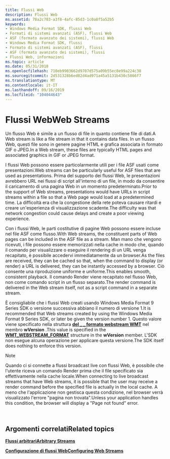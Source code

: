 ```yaml
---
title: Flussi Web
description: Flussi Web
ms.assetid: 78a2c703-a3f8-4afc-85d3-1c0a8f5a52b5
keywords:
- Windows Media Format SDK, flussi Web
- Formati di sistemi avanzati (ASF), flussi Web
- ASF (formato avanzato dei sistemi), flussi Web
- Windows Media Format SDK, flussi
- Formato di sistemi avanzati (ASF), flussi
- ASF (formato avanzato dei sistemi), flussi
- Flussi Web, informazioni
ms.topic: article
ms.date: 05/31/2018
ms.openlocfilehash: 710eb9903662d9707d575a09b55ec8e99a224c38
ms.sourcegitcommit: 2d531328b6ed82d4ad971a45a5131b430c5866f7
ms.translationtype: MT
ms.contentlocale: it-IT
ms.lasthandoff: 09/16/2019
ms.locfileid: "104044643"
---
```

# <a name="web-streams"></a><span data-ttu-id="9cf81-110">Flussi Web</span><span class="sxs-lookup"><span data-stu-id="9cf81-110">Web Streams</span></span>

<span data-ttu-id="9cf81-111">Un flusso Web è simile a un flusso di file in quanto contiene file di dati.</span><span class="sxs-lookup"><span data-stu-id="9cf81-111">A Web stream is like a file stream in that it contains data files.</span></span> <span data-ttu-id="9cf81-112">In un flusso Web, questi file sono in genere pagine HTML e grafica associata in formato GIF o JPEG.</span><span class="sxs-lookup"><span data-stu-id="9cf81-112">In a Web stream, these files are typically HTML pages and associated graphics in GIF or JPEG format.</span></span>

<span data-ttu-id="9cf81-113">I flussi Web possono essere particolarmente utili per i file ASF usati come presentazioni.</span><span class="sxs-lookup"><span data-stu-id="9cf81-113">Web streams can be particularly useful for ASF files that are used as presentations.</span></span> <span data-ttu-id="9cf81-114">Prima del supporto dei flussi Web, le presentazioni avrebbero URL nei flussi di script all'interno di un file, in modo da consentire il caricamento di una pagina Web in un momento predeterminato.</span><span class="sxs-lookup"><span data-stu-id="9cf81-114">Prior to the support of Web streams, presentations would have URLs in script streams within a file so that a Web page would load at a predetermined time.</span></span> <span data-ttu-id="9cf81-115">La difficoltà era che la congestione della rete poteva causare ritardi e creare un'esperienza di visualizzazione scadente.</span><span class="sxs-lookup"><span data-stu-id="9cf81-115">The difficulty was that network congestion could cause delays and create a poor viewing experience.</span></span>

<span data-ttu-id="9cf81-116">Con i flussi Web, le parti costitutive di pagine Web possono essere incluse nel file ASF come flusso.</span><span class="sxs-lookup"><span data-stu-id="9cf81-116">With Web streams, the constituent parts of Web pages can be included in the ASF file as a stream.</span></span> <span data-ttu-id="9cf81-117">Man mano che vengono ricevuti, i file possono essere memorizzati nella cache in modo che, quando il comando per visualizzare o eseguire il rendering di un URL venga recapitato, è possibile accedervi immediatamente da un browser.</span><span class="sxs-lookup"><span data-stu-id="9cf81-117">As the files are received, they can be cached so that, when the command to display (or render) a URL is delivered, they can be instantly accessed by a browser.</span></span> <span data-ttu-id="9cf81-118">Ciò consente una riproduzione uniforme e uniforme.</span><span class="sxs-lookup"><span data-stu-id="9cf81-118">This enables smooth, consistent playback.</span></span> <span data-ttu-id="9cf81-119">Il comando Render viene recapitato nel flusso Web, non come comando script in un flusso separato.</span><span class="sxs-lookup"><span data-stu-id="9cf81-119">The render command is delivered in the Web stream itself, not as a script command in a separate stream.</span></span>

<span data-ttu-id="9cf81-120">È consigliabile che i flussi Web creati usando Windows Media Format 9 Series SDK o versione successiva abbiano il numero di versione 1.</span><span class="sxs-lookup"><span data-stu-id="9cf81-120">It is recommended that Web streams created by using the Windows Media Format 9 Series SDK, or later be given the version number 1.</span></span> <span data-ttu-id="9cf81-121">Questo valore viene specificato nella struttura [**del \_ \_ formato webstream WMT**](/previous-versions/windows/desktop/api/Wmsdkidl/ns-wmsdkidl-wmt_webstream_format) nel membro **wVersion** .</span><span class="sxs-lookup"><span data-stu-id="9cf81-121">This value is specified in the [**WMT\_WEBSTREAM\_FORMAT**](/previous-versions/windows/desktop/api/Wmsdkidl/ns-wmsdkidl-wmt_webstream_format) structure in the **wVersion** member.</span></span> <span data-ttu-id="9cf81-122">L'SDK non esegue alcuna operazione per applicare questa versione.</span><span class="sxs-lookup"><span data-stu-id="9cf81-122">The SDK itself does nothing to enforce this version.</span></span>

> [!Note]  
> <span data-ttu-id="9cf81-123">Quando ci si connette a flussi broadcast live con flussi Web, è possibile che l'utente riceva un comando Render prima che il file specificato sia effettivamente nella cache locale.</span><span class="sxs-lookup"><span data-stu-id="9cf81-123">When connecting to live broadcast streams that have Web streams, it is possible that the user may receive a render command before the specified file is actually in the local cache.</span></span> <span data-ttu-id="9cf81-124">A meno che l'applicazione non gestisca questa condizione, nel browser verrà visualizzato l'errore "pagina non trovata".</span><span class="sxs-lookup"><span data-stu-id="9cf81-124">Unless your application handles this condition, the browser will display a "Page not found" error.</span></span>

 

## <a name="related-topics"></a><span data-ttu-id="9cf81-125">Argomenti correlati</span><span class="sxs-lookup"><span data-stu-id="9cf81-125">Related topics</span></span>

<dl> <dt>

[<span data-ttu-id="9cf81-126">**Flussi arbitrari**</span><span class="sxs-lookup"><span data-stu-id="9cf81-126">**Arbitrary Streams**</span></span>](arbitrary-streams.md)
</dt> <dt>

[<span data-ttu-id="9cf81-127">**Configurazione di flussi Web**</span><span class="sxs-lookup"><span data-stu-id="9cf81-127">**Configuring Web Streams**</span></span>](configuring-web-streams.md)
</dt> </dl>

 

 




